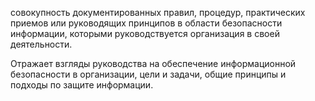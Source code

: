 совокупность документированных правил, процедур, практических приемов или руководящих принципов в области безопасности информации, которыми руководствуется организация в своей деятельности.

Отражает взгляды руководства на обеспечение информационной безопасности в организации, цели и задачи, общие принципы и подходы по защите информации.
